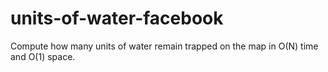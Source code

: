 # units-of-water-facebook
Compute how many units of water remain trapped on the map in O(N) time and O(1) space.
